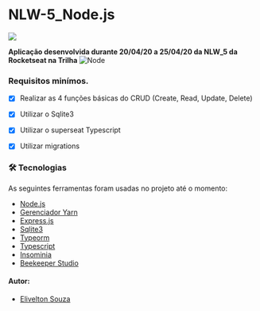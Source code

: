 # NLW-5_Node.js

 <img src="https://nextlevelweek.com/og/next-level-week.png"></img>


 **Aplicação desenvolvida durante 20/04/20 a 25/04/20 da NLW_5 da Rocketseat na Trilha** ![Node](https://img.shields.io/badge/-Node.js-333333?style=flat&logo=node.js)
 


### Requisitos minímos.

- [x] Realizar as 4 funções básicas do CRUD (Create, Read, Update, Delete)
- [x] Utilizar o Sqlite3
- [x] Utilizar o superseat Typescript
- [x] Utilizar migrations


### 🛠 Tecnologias

As seguintes ferramentas foram usadas no projeto até o momento:

- [Node.js]()
- [Gerenciador Yarn]()
- [Express.js]()
- [Sqlite3]()
- [Typeorm]()
- [Typescript]()
- [Insominia]()
- [Beekeeper Studio]()




#### Autor:

- [Elivelton Souza](https://github.com/EliveltonSouzaDev)
